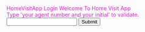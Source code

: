 HomeVisitApp Login 
 Welcome To Home Visit App 
<html lang="en">
<head>
  <meta charset="utf-8">
  <title>submit demo</title>
  <style>
  p {
    margin: 0;
    color: rgba(245, 9, 194, 0.918);
  }
  div,p {
    margin-left: 10px;
  }
  span {
    color: rgb(245, 2, 164);
  }
  </style>
  <script src="https://code.jquery.com/jquery-3.5.0.js"></script>
</head>
<body>
 
<p>Type 'your agent number and your initial' to validate.</p>
<form action="javascript:alert( 'success!' );">
  <div>
    <input type="text">
    <input type="submit">
  </div>
</form>
<span></span>
 
<script>
$( "form" ).submit(function( event ) {
  if ( $( "input" ).first().val() === "A00JJ", "A01SK") {
    $( "span" ).text( "Validated..." ).show();
    return;
  }
 
  $( "span" ).text( "Not valid!" ).show().fadeOut( 1000 );
  event.preventDefault();
});
</script>
 
</body>
</html>

